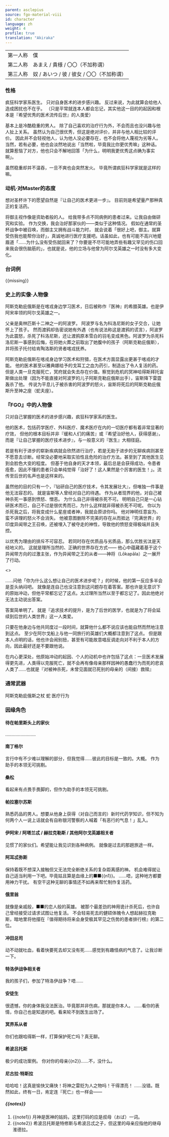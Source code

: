 ```yaml
---
parent: asclepius
source: fgo-material-viii
id: character
language: zh
weight: 4
profile: true
translation: "Akiraka"
---
```


<table>
  <tr><td>第一人称</td><td>僕</td></tr>
  <tr><td>第二人称</td><td>あまえ / 貴様 / 〇〇（不加称谓）</td></tr>
  <tr><td>第三人称</td><td>奴 / あいつ / 彼 / 彼女 / 〇〇（不加称谓）</td></tr>
</table>

### 性格

疯狂科学家系医生。
只对自身医术的进步感兴趣。
反过来说，为此就算会给他人造成困扰也不在乎。
（只是平常就连本人都会忘记，其实他这一目的的起因和根本是『希望优秀的医术流传后世』的人类爱）

基本上是冷酷稳重的男人。
除了自己喜欢的治疗行为外，不会而且也没兴趣与他人扯上关系。
虽然认为自己很优秀，但这是绝对评价，并非与他人相比较的评价。
因此并不会轻视他人，认为他人没必要存在，也不会将他人蔑视为劣等人。
当然，若有必要，他也会淡然地说出「当然啦，毕竟我比你更优秀嘛」这种话。
就算惹恼了对方，他也只会不解地回答「为什么，明明我更优秀这点确为事实啊」。

虽然稳重却并不温吞，一旦不爽也会突然发火。
毕竟所谓疯狂科学家就是这样的嘛。

### 动机·对Master的态度

想对圣杯许下的愿望自然是『让自己的医术更进一步』。
目前则是希望量产那种真正的复活药。

将御主视作像是资助者般的人。
给我带多点不同病例的患者过来。让我自由做研究和实验。
作为交换，我会治好那家伙的——类似于这种情况。
假如在通常的圣杯战争中被召唤，而御主又拥有战斗能力时，
就会说着「很好上吧，御主。就算受伤我也能帮你治好」，真诚地进行医疗支援吧。话虽如此，也有可能不高兴地蹙眉道「……为什么没有受伤就回来了？你要是不尽可能地弄些有趣又罕见的伤口回来我会很伤脑筋的」，也就是说，他的立场与他曾为阿尔戈英雄之一时没有多大变化。

### 台词例

{{missing}}

### 史上的实像·人物像

阿斯克勒庇俄斯是在喀戎身边学习医术，日后被称作『医神』的希腊英雄。也是伊阿宋率领的阿尔戈英雄之一。

父亲是奥林匹斯十二神之一的阿波罗。
阿波罗与名为科洛尼斯的女子交合，让她怀上了孩子。
然而渡鸦却告密说她有外遇（也有说法称这是渡鸦的谎言），阿波罗为此震怒，杀死了科洛尼斯，还让渡鸦原本雪白的羽毛变成黑色。阿波罗为杀死科洛尼斯一事感到后悔，在将她火葬之前取出了她腹中的孩子（阿斯克勒庇俄斯），并将孩子托付给肯陶洛斯的贤者喀戎抚养。

阿斯克勒庇俄斯在喀戎身边学习医术和狩猎，在医术方面显露出更甚于喀戎的才能。
他的医术甚至以雅典娜给予的戈耳工之血为药引，制造出了令人复活的药。
但是人类一旦克服死亡，冥府就会失去存在价值。察觉到危机的冥神哈得斯拜托宙斯做出处理（因为不能直接对阿波罗的儿子阿斯克勒庇俄斯出手），宙斯降下雷霆轰杀了他。
传说为平息儿子被杀害的阿波罗的怒火，宙斯将死后的阿斯克勒庇俄斯升至神之座（蛇夫座）。

### 『FGO』中的人物像

只对自己掌握的医术的进步感兴趣，疯狂科学家系的医生。

他的医术，包括药学医疗、外科医疗、魔术医疗在内的一切医疗都有着非常显著的疗效，
但他的根本目标并非『缓和人们的痛苦』或『希望治好他人，获得感谢』，而是『让自己掌握的医疗技术进步』，与一般意义的『医生』大相径庭。

若是有利于进步的崭新疾病就会欣然进行治疗，若是无助于进步的无聊疾病则甚至不愿意去诊断。经常没必要地采取实验性且危险的治疗方法。甚至到了其他医生见到会脸色大变的程度。
但基于他自身的天才本领，最后总是会获得成功，令患者痊愈，因此不懂的患者只会单纯觉得「治好了！这人果然是个厉害的医生！」。流传至后世的名声也是这样来的。

虽然他的目的只有一个，『钻研自己的医疗技术，令其发展壮大』，但唯独一件事是他无法容忍的。
就是宙斯等人曾经对自己的待遇。
作为从者现界的他，对自己被神杀死一事感到愤怒、憎恶。
为什么自己非得被杀死不可。
明明自己只是一心钻研医术而已，自己不过是很优秀而已，为什么这样就非得被杀死不可呢。
你以为杀死我之后，将我变成什么星座或者神，我就会原谅你吗。
他对神明任意妄为、蛮不讲理的怒火不会消失。
他被意图删除不完美的存在从而抵达『完满世界』的印度异闻带之王召唤，还被埋入了被夺走的神性，导致他的愤怒变得极端并且失控。

以优秀为理由的排斥不可容忍。
若同时存在优质品与劣质品，那么优胜劣汰是天经地义的。
这就是理所当然的、正确的世界存在方式——
他心中蕴藏着基于这个异闻带方向的过激主张，作为异闻带之王的从者——神将（Lōkapāla）之一展开了行动。

<>

……问他「你为什么这么想让自己的医术进步呢？」的时候，他的第一反应多半会是歪头纳闷吧。
就像是连自己也没注意到这问题存在着答案。那也许是无意识下的原始冲动，但他平常都忘记了这点。太过理所当然以至于都忘记了。因此他绝对无法主动说出答案。

答案简单明了。
就是『追求技术的提升，是为了后世的医学，也就是为了将会延续到后世的人类世界』这一人类爱。

只要在他身边与他共同度过一段时间，就算他什么都不说应该也能自然而然地注意到这点。
至少在阿尔戈船上与他一同旅行的英雄们大概都注意到了这点。
但是跟本人点明的话，他也许会闹别扭，甚至有可能故意唱反调走向对不利于本人的方向，因此最好还是不要跟他说。

在内心更深处，他原始冲动的起因、个人的动机中也许包括了这点：一旦医术发展得更先进，人类得以克服死亡，就不会再有像母亲那样因神的愚蠢行为而死的悲哀人类了……也就是『对被神杀死，未曾见面就已死别的母亲的（间接）救赎』

### 通常武器

阿斯克勒庇俄斯之杖
蛇
医疗行为

### 因缘角色

#### 待在帕里斯头上的家伙

……………………

#### 南丁格尔

言行中有不少难以理解的部分，但我觉得……彼此的目标是一致的。大概。
作为助手的本领无可挑剔。

#### 桑松

看起来有点畏手畏脚的，但作为助手的本领无可挑剔。

#### 帕拉塞尔苏斯

熟悉药品的男人。想要从他身上获得（对自己而言的）新时代药学知识，但不知为何两个人一说上话就会有自称银河警察的人喊着「有恶行的气息！」乱入。

#### 伊阿宋 / 阿塔兰忒 / 赫拉克勒斯 / 其他阿尔戈英雄相关者

见惯了的家伙们。希望能让我见识到各种病例。
就像是过去的那趟旅途一样。

#### 阿耳忒弥斯

保持着既不想深入接触但又无法完全断绝关系的复杂距离感的神。
机会难得就让自己适当利用一下吧。毕竟姑且算是血缘上的■■{{n1}}。
……唔，这种地方都要用神力干扰。
有空干这种无聊的事情还不如再来帮忙制作复活药。

#### 俄里翁

就像是亲戚般，■■的恋人般的英雄。
被那个最差劲的神用诡计杀死后，也许自己曾经接受过请求试图让他复活。
不会轻易死去的健硕体魄令人想起赫拉克勒斯，暗地里将他摆在『值得期待将来会身受极其罕见之伤势的患者排行榜』的第二位。

#### 冲田总司

动不动就吐血，看着快要死去却又没有死……感觉到有趣怪病的气息了。让我诊断一下。

#### 特洛伊战争相关者

我的孩子们，参加了特洛伊战争？唔……

#### 安徒生

很遗憾，你的身体我没法医治。毕竟那并非伤病，那就是你本人。
……看你的表情，你自己也是知道的吧。看来轮不到医生出场了。

#### 冥界系从者

你们也跟哈得斯一样，打算保护死亡吗？真无聊。

#### 希波吕托斯

极少的成功案例。
你对你的母亲{{n2}}……不，没什么。

#### 尼古拉·特斯拉

哈哈哈！这真是愉快又痛快！将神之雷贬为人之物吗！干得漂亮！
……没错。既然如此，终有一日，肯定连『死亡』也一样会——

##### {{notes}}

1. {{note1}} 月神是医神的姑妈，这里打码的应是叔母（おば）一词。
2. {{note2}} 希波吕托斯是特修斯与希波吕忒之子，但这里的母亲应指他的继母淮德拉。
